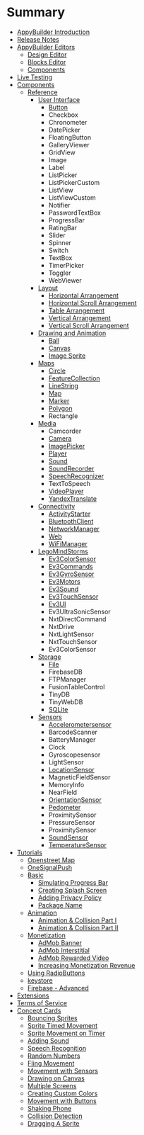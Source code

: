 # Summary

* [AppyBuilder Introduction](README.md)
* [Release Notes](release-notes.md)
* [AppyBuilder Editors](editors.md)
  * [Design Editor](editors/designeditor.md)
  * [Blocks Editor](editors/blocks-editor.md)
  * [Components](editors/components.md)
* [Live Testing](live-testing.md)
* [Components](components.md)
  * [Reference](components/reference.md)
    * [User Interface](components/reference/user-interface.md)
      * [Button](components/reference/user-interface/button.md)
      * Checkbox
      * Chronometer
      * DatePicker
      * FloatingButton
      * GalleryViewer
      * GridView
      * Image
      * Label
      * ListPicker
      * ListPickerCustom
      * ListView
      * ListViewCustom
      * Notifier
      * PasswordTextBox
      * ProgressBar
      * RatingBar
      * Slider
      * Spinner
      * Switch
      * TextBox
      * TimerPicker
      * Toggler
      * WebViewer
    * [Layout](components/reference/layout.md)
      * [Horizontal Arrangement](components/reference/layout/horizontal-arrangement.md)
      * [Horizontal Scroll Arrangement](components/reference/layout/horizontal-scroll-arrangement.md)
      * [Table Arrangement](components/reference/layout/table-arrangement.md)
      * [Vertical Arrangement](components/reference/layout/vertical-arrangement.md)
      * [Vertical Scroll Arrangement](components/reference/layout/vertical-scroll-arrangement.md)
    * [Drawing and Animation](components/reference/drawing-and-animation.md)
      * [Ball](components/reference/drawing-and-animation/ball.md)
      * [Canvas](components/reference/drawing-and-animation/canvas.md)
      * [Image Sprite](components/reference/drawing-and-animation/image-sprite.md)
    * [Maps](components/reference/maps.md)
      * [Circle](components/reference/maps/circle.md)
      * [FeatureCollection](components/reference/maps/featurecollection.md)
      * [LineString](components/reference/maps/linestring.md)
      * [Map](components/reference/maps/map.md)
      * [Marker](components/reference/maps/marker.md)
      * [Polygon](components/reference/maps/polygon.md)
      * Rectangle
    * [Media](components/reference/media.md)
      * Camcorder
      * [Camera](components/reference/media/camera.md)
      * [ImagePicker](components/reference/media/imagepicker.md)
      * [Player](components/reference/media/player.md)
      * [Sound](components/reference/media/sound.md)
      * [SoundRecorder](components/reference/media/soundrecorder.md)
      * [SpeechRecognizer](components/reference/media/speechrecognizer.md)
      * TextToSpeech
      * [VideoPlayer](components/reference/media/videoplayer.md)
      * [YandexTranslate](components/reference/media/yandextranslate.md)
    * [Connectivity](components/reference/connectivity.md)
      * [ActivityStarter](components/reference/connectivity/activitystarter.md)
      * [BluetoothClient](components/reference/connectivity/bluetoothclient.md)
      * [NetworkManager](components/reference/connectivity/networkmanager.md)
      * [Web](components/reference/connectivity/web.md)
      * [WiFiManager](components/reference/connectivity/wifimanager.md)
    * [LegoMindStorms](components/reference/legomindstorms.md)
      * [Ev3ColorSensor](components/reference/legomindstorms/ev3colorsensor.md)
      * [Ev3Commands](components/reference/legomindstorms/ev3commands.md)
      * [Ev3GyroSensor](components/reference/legomindstorms/ev3gyrosensor.md)
      * [Ev3Motors](components/reference/legomindstorms/ev3motors.md)
      * [Ev3Sound](components/reference/legomindstorms/ev3sound.md)
      * [Ev3TouchSensor](components/reference/legomindstorms/ev3touchsensor.md)
      * [Ev3UI](components/reference/legomindstorms/ev3ui.md)
      * Ev3UltraSonicSensor
      * NxtDirectCommand
      * NxtDrive
      * NxtLightSensor
      * NxtTouchSensor
      * Ev3ColorSensor
    * [Storage](components/reference/storage.md)
      * [File](components/reference/storage/file.md)
      * FirebaseDB
      * FTPManager
      * FusionTableControl
      * TinyDB
      * TinyWebDB
      * [SQLite](components/reference/storage/sqlite.md)
    * [Sensors](components/reference/sensors.md)
      * [Accelerometersensor](components/reference/sensors/accelerometersensor.md)
      * BarcodeScanner
      * BatteryManager
      * Clock
      * Gyroscopesensor
      * LightSensor
      * [LocationSensor](components/reference/sensors/locationsensor.md)
      * MagneticFieldSensor
      * MemoryInfo
      * NearField
      * [OrientationSensor](components/reference/sensors/orientationsensor.md)
      * [Pedometer](components/reference/sensors/pedometer.md)
      * ProximitySensor
      * PressureSensor
      * ProximitySensor
      * [SoundSensor](components/reference/sensors/soundsensor.md)
      * [TemperatureSensor](components/reference/sensors/temperaturesensor.md)
* [Tutorials](tutorials.md)
  * [Openstreet Map](components/openstreet-map.md)
  * [OneSignalPush](components/onesignalpush.md)
  * [Basic](basic.md)
    * [Simulating Progress Bar](basic/simulating-progress-bar.md)
    * [Creating Splash Screen](creating-splash-screen.md)
    * [Adding Privacy Policy](adding-privacy-policy.md)
    * [Package Name](basic/package-name.md)
  * [Animation](animation.md)
    * [Animation & Collision Part I](animation/animation-and-collision-part-i.md)
    * [Animation & Collision Part II](animation/animation-and-collision-part-ii.md)
  * [Monetization](monetization.md)
    * [AdMob Banner](monetization/admob-monetization2.md)
    * [AdMob Interstitial](monetization/admob-interstitial.md)
    * [AdMob Rewarded Video](monetization/admob-rewarded-video.md)
    * [Increasing  Monetization Revenue](monetization/increasing-monetization-revenue.md)
  * [Using RadioButtons](using-radiobuttons.md)
  * [keystore](keystore.md)
  * [Firebase - Advanced](firebase-advanced.md)
* [Extensions](extensions.md)
* [Terms of Service](terms-of-service.md)
* [Concept Cards](concept-cards.md)
  * [Bouncing Sprites](bouncing-sprites.md)
  * [Sprite Timed Movement](sprite-timed-movement.md)
  * [Sprite Movement on Timer](sprite-movement-on-timer.md)
  * [Adding Sound](adding-sound.md)
  * [Speech Recognition](speech-recognition.md)
  * [Random Numbers](random-numbers.md)
  * [Fling Movement](fling-movement.md)
  * [Movement with Sensors](movement-with-sensors.md)
  * [Drawing on Canvas](drawing-on-canvas.md)
  * [Multiple Screens](multiple-screens.md)
  * [Creating Custom Colors](creating-custom-colors.md)
  * [Movement with Buttons](movement-with-buttons.md)
  * [Shaking Phone](shaking-phone.md)
  * [Collision Detection](collision-detection.md)
  * [Dragging A Sprite](dragging-a-sprite.md)

